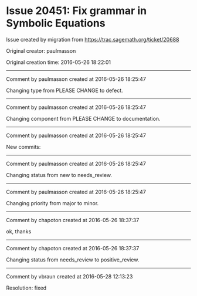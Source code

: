# Issue 20451: Fix grammar in Symbolic Equations

Issue created by migration from https://trac.sagemath.org/ticket/20688

Original creator: paulmasson

Original creation time: 2016-05-26 18:22:01




---

Comment by paulmasson created at 2016-05-26 18:25:47

Changing type from PLEASE CHANGE to defect.


---

Comment by paulmasson created at 2016-05-26 18:25:47

Changing component from PLEASE CHANGE to documentation.


---

Comment by paulmasson created at 2016-05-26 18:25:47

New commits:


---

Comment by paulmasson created at 2016-05-26 18:25:47

Changing status from new to needs_review.


---

Comment by paulmasson created at 2016-05-26 18:25:47

Changing priority from major to minor.


---

Comment by chapoton created at 2016-05-26 18:37:37

ok, thanks


---

Comment by chapoton created at 2016-05-26 18:37:37

Changing status from needs_review to positive_review.


---

Comment by vbraun created at 2016-05-28 12:13:23

Resolution: fixed
